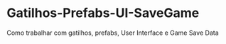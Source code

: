 # Gatilhos-Prefabs-UI-SaveGame
Como trabalhar com gatilhos, prefabs, User Interface e Game Save Data
